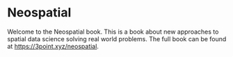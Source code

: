 # Neospatial

Welcome to the Neospatial book. This is a book about new approaches to spatial data science solving real world problems. The full book can be found at https://3point.xyz/neospatial.